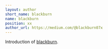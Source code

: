 ```yaml
---
layout: author
short_name: blackburn
name: blackburn
position: xx
author_url: https://medium.com/@blackburn07x
---
```

Introduction of [blackburn](https://medium.com/@blackburn07x).
